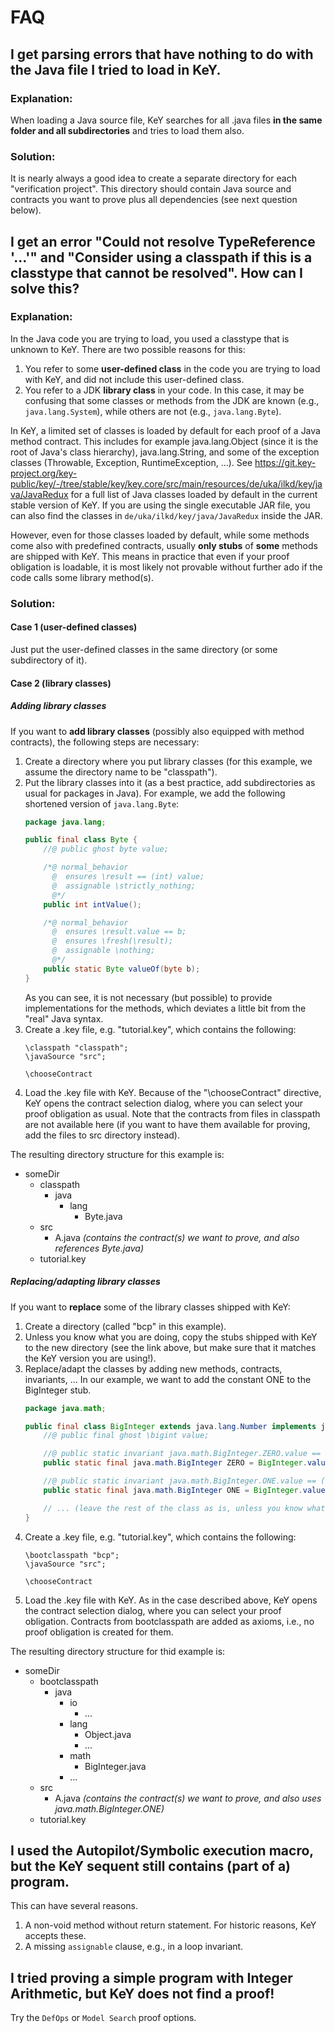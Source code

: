 # FAQ

## I get parsing errors that have nothing to do with the Java file I tried to load in KeY.
### Explanation:
When loading a Java source file, KeY searches for all .java files **in the same folder and all subdirectories** and tries to load them also.
### Solution:
It is nearly always a good idea to create a separate directory for each "verification project". This directory should contain Java source and contracts you want to prove plus all dependencies (see next question below).

## I get an error "Could not resolve TypeReference '...'" and "Consider using a classpath if this is a classtype that cannot be resolved". How can I solve this?
### Explanation:
In the Java code you are trying to load, you used a classtype that is unknown to KeY. There are two possible reasons for this:
1) You refer to some **user-defined class** in the code you are trying to load with KeY, and did not include this user-defined class.
2) You refer to a JDK **library class** in your code. In this case, it may be confusing that some classes or methods from the JDK are known (e.g., `java.lang.System`), while others are not (e.g., `java.lang.Byte`).

In KeY, a limited set of classes is loaded by default for each proof of a Java method contract. This includes for example java.lang.Object (since it is the root of Java's class hierarchy), java.lang.String, and some of the exception classes (Throwable, Exception, RuntimeException, ...). See https://git.key-project.org/key-public/key/-/tree/stable/key/key.core/src/main/resources/de/uka/ilkd/key/java/JavaRedux for a full list of Java classes loaded by default in the current stable version of KeY. If you are using the single executable JAR file, you can also find the classes in `de/uka/ilkd/key/java/JavaRedux` inside the JAR.

However, even for those classes loaded by default, while some methods come also with predefined contracts, usually **only stubs** of **some** methods are shipped with KeY. This means in practice that even if your proof obligation is loadable, it is most likely not provable without further ado if the code calls some library method(s).

### Solution:

#### Case 1 (user-defined classes)
Just put the user-defined classes in the same directory (or some subdirectory of it).

#### Case 2 (library classes)
##### Adding library classes
If you want to **add library classes** (possibly also equipped with method contracts), the following steps are necessary:
  1. Create a directory where you put library classes (for this example, we assume the directory name to be "classpath").
  2. Put the library classes into it (as a best practice, add subdirectories as usual for packages in Java). For example, we add the following shortened version of `java.lang.Byte`:
        ```java
        package java.lang;

        public final class Byte {
            //@ public ghost byte value;

            /*@ normal_behavior
              @  ensures \result == (int) value;
              @  assignable \strictly_nothing;
              @*/
            public int intValue();

            /*@ normal_behavior
              @  ensures \result.value == b;
              @  ensures \fresh(\result);
              @  assignable \nothing;
              @*/
            public static Byte valueOf(byte b);
        }
        ```
      As you can see, it is not necessary (but possible) to provide implementations for the methods, which deviates a little bit from the "real" Java syntax.
  3. Create a .key file, e.g. "tutorial.key", which contains the following:
        ```
        \classpath "classpath";
        \javaSource "src";

        \chooseContract
        ```
  4. Load the .key file with KeY. Because of the "\chooseContract" directive, KeY opens the contract selection dialog, where you can select your proof obligation as usual. Note that the contracts from files in classpath are not available here (if you want to have them available for proving, add the files to src directory instead).

The resulting directory structure for this example is:
- someDir
  - classpath
    - java
      - lang
        - Byte.java
  - src
    - A.java *(contains the contract(s) we want to prove, and also references Byte.java)*
  - tutorial.key

##### Replacing/adapting library classes
If you want to **replace** some of the library classes shipped with KeY:
  1. Create a directory (called "bcp" in this example).
  2. Unless you know what you are doing, copy the stubs shipped with KeY to the new directory (see the link above, but make sure that it matches the KeY version you are using!).
  3. Replace/adapt the classes by adding new methods, contracts, invariants, ... In our example, we want to add the constant ONE to the BigInteger stub.
        ```java
        package java.math;

        public final class BigInteger extends java.lang.Number implements java.lang.Comparable {
            //@ public final ghost \bigint value;

            //@ public static invariant java.math.BigInteger.ZERO.value == (\bigint) 0;
            public static final java.math.BigInteger ZERO = BigInteger.valueOf(0);

            //@ public static invariant java.math.BigInteger.ONE.value == (\bigint) 1;       // added for this example
            public static final java.math.BigInteger ONE = BigInteger.valueOf(1);            // added for this example

            // ... (leave the rest of the class as is, unless you know what you are doing!)
        }
        ```
  4. Create a .key file, e.g. "tutorial.key", which contains the following:
        ```
        \bootclasspath "bcp";
        \javaSource "src";

        \chooseContract
        ```
  5. Load the .key file with KeY. As in the case described above, KeY opens the contract selection dialog, where you can select your proof obligation. Contracts from bootclasspath are added as axioms, i.e., no proof obligation is created for them.

The resulting directory structure for thid example is:
- someDir
  - bootclasspath
    - java
      - io
        - ...
      - lang
        - Object.java
        - ...
      - math
        - BigInteger.java
      - ...
  - src
    - A.java *(contains the contract(s) we want to prove, and also uses java.math.BigInteger.ONE)*
  - tutorial.key

## I used the Autopilot/Symbolic execution macro, but the KeY sequent still contains (part of a) program.

This can have several reasons.

1. A non-void method without return statement. For historic reasons, KeY accepts these.
2. A missing `assignable` clause, e.g., in a loop invariant.

## I tried proving a simple program with Integer Arithmetic, but KeY does not find a proof!

Try the `DefOps` or `Model Search` proof options.
